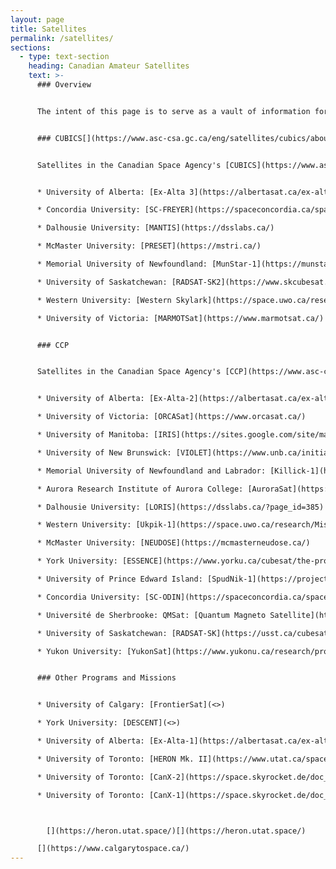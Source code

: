 ```yaml
---
layout: page
title: Satellites
permalink: /satellites/
sections:
  - type: text-section
    heading: Canadian Amateur Satellites
    text: >-
      ### Overview


      The intent of this page is to serve as a vault of information for information on Canadian-built satellites which use Amateur spectrum. Information here is compiled from publicly available sources, as well as via direct contacts with the developers, on a best effort basis, with no warranty regarding the correctness of any information. If you would like your satellite to be featured here, please fill out the Contact Us form in the [Get Involved](https://amsat-ca.org/get-involved/) section of the AMSAT-CA Website. Please note that only satellites which were launched to orbit area featured here.


      ### CUBICS[](https://www.asc-csa.gc.ca/eng/satellites/cubics/about.asp)


      Satellites in the Canadian Space Agency's [CUBICS](https://www.asc-csa.gc.ca/eng/satellites/cubics/about.asp) program, running since 2023. Satellites are expected to launch to ISS and SSO in the second half of 2026.


      * University of Alberta: [Ex-Alta 3](https://albertasat.ca/ex-alta-3/)

      * Concordia University: [SC-FREYER](https://spaceconcordia.ca/spacecraft)

      * Dalhousie University: [MANTIS](https://dsslabs.ca/)

      * McMaster University: [PRESET](https://mstri.ca/)

      * Memorial University of Newfoundland: [MunStar-1](https://munstar-1.com/)

      * University of Saskatchewan: [RADSAT-SK2](https://www.skcubesat.ca/)

      * Western University: [Western Skylark](https://space.uwo.ca/research/Missions%20and%20Instruments/Skylark.html)

      * University of Victoria: [MARMOTSat](https://www.marmotsat.ca/)


      ### CCP


      Satellites in the Canadian Space Agency's [CCP](https://www.asc-csa.gc.ca/eng/satellites/cubesat/what-is-the-canadian-cubesat-project.asp) program, which run between 2018 and 2023. All the satellites listed here are since deorbited via natural means.


      * University of Alberta: [Ex-Alta-2](https://albertasat.ca/ex-alta-2/)

      * University of Victoria: [ORCASat](https://www.orcasat.ca/)

      * University of Manitoba: [IRIS](https://sites.google.com/site/manitobasat1/home)

      * University of New Brunswick: [VIOLET](https://www.unb.ca/initiatives/cubesat/)

      * Memorial University of Newfoundland and Labrador: [Killick-1](https://space.skyrocket.de/doc_sdat/killick-1.htm)

      * Aurora Research Institute of Aurora College: [AuroraSat](https://nwtresearch.com/research-projects/projects/sky-and-space/cubesat)

      * Dalhousie University: [LORIS](https://dsslabs.ca/?page_id=385)

      * Western University: [Ukpik-1](https://space.uwo.ca/research/Missions%20and%20Instruments/cubesat_project/index.html)

      * McMaster University: [NEUDOSE](https://mcmasterneudose.ca/)

      * York University: [ESSENCE](https://www.yorku.ca/cubesat/the-project.html)

      * University of Prince Edward Island: [SpudNik-1](https://projects.upei.ca/spudnik1/)

      * Concordia University: [SC-ODIN](https://spaceconcordia.ca/spacecraft)

      * Université de Sherbrooke: QMSat: [Quantum Magneto Satellite](https://space.skyrocket.de/doc_sdat/qmsat.htm)

      * University of Saskatchewan: [RADSAT-SK](https://usst.ca/cubesat/)

      * Yukon University: [YukonSat](https://www.yukonu.ca/research/projects/cubesat)


      ### Other Programs and Missions


      * University of Calgary: [FrontierSat](<>)

      * York University: [DESCENT](<>)

      * University of Alberta: [Ex-Alta-1](https://albertasat.ca/ex-alta-1/)

      * University of Toronto: [HERON Mk. II](https://www.utat.ca/space-systems)

      * University of Toronto: [CanX-2](https://space.skyrocket.de/doc_sdat/canx-2.htm)

      * University of Toronto: [CanX-1](https://space.skyrocket.de/doc_sdat/canx-1.htm)



        [](https://heron.utat.space/)[](https://heron.utat.space/)

      [](https://www.calgarytospace.ca/)
---
```


